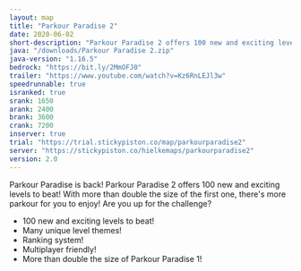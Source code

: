 ```yaml
---
layout: map
title: "Parkour Paradise 2"
date: 2020-06-02
short-description: "Parkour Paradise 2 offers 100 new and exciting levels for you to enjoy!"
java: "/downloads/Parkour Paradise 2.zip"
java-version: "1.16.5"
bedrock: "https://bit.ly/2MmOFJ0"
trailer: "https://www.youtube.com/watch?v=Kz6RnLEJl3w"
speedrunnable: true
isranked: true
srank: 1650
arank: 2400
brank: 3600 
crank: 7200
inserver: true
trial: "https://trial.stickypiston.co/map/parkourparadise2"
server: "https://stickypiston.co/hielkemaps/parkourparadise2"
version: 2.0
---
```


Parkour Paradise is back! Parkour Paradise 2 offers 100 new and exciting levels to beat! With more than double the size of the first one, there's more parkour for you to enjoy! Are you up for the challenge?

- 100 new and exciting levels to beat!
- Many unique level themes!
- Ranking system!
- Multiplayer friendly!
- More than double the size of Parkour Paradise 1!
